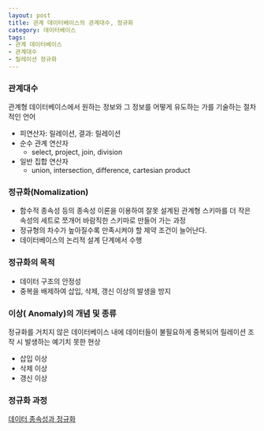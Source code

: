 ```yaml
---
layout: post
title: 관계 데이터베이스의 관계대수, 정규화
category: 데이터베이스
tags:
- 관계 데이터베이스
- 관계대수
- 릴레이션 정규화
---
```


### 관계대수

관계형 데이터베이스에서 원하는 정보와 그 정보를 어떻게 유도하는 가를 기술하는 절차적인 언어
* 피연산자: 릴레이션, 결과: 릴레이션
* 순수 관계 연산자
  * select, project, join, division
* 일반 집합 연산자
  * union, intersection, difference, cartesian product

### 정규화(Nomalization)

* 함수적 종속성 등의 종속성 이론을 이용하여 잘못 설계된 관계형 스키마를 더 작은 속성의 세트로 쪼개어 바람직한 스키마로 만들어 가는 과정
* 정규형의 차수가 높아질수록 만족시켜야 할 제약 조건이 늘어난다.
* 데이터베이스의 논리적 설계 단계에서 수행

### 정규화의 목적

* 데이터 구조의 안정성
* 중복을 배제하여 삽입, 삭제, 갱신 이상의 발생을 방지

### 이상( Anomaly)의 개념 및 종류
정규화를 거치지 않은 데이터베이스 내에 데이터들이 불필요하게 중복되어 릴레이션 조작 시 발생하는 예기치 못한 현상
* 삽입 이상
* 삭제 이상
* 갱신 이상

### 정규화 과정
[데이터 종속성과 정규화](http://beansberries.tistory.com/entry/%EB%8D%B0%EC%9D%B4%ED%84%B0-%EC%A2%85%EC%86%8D%EC%84%B1%EA%B3%BC-%EC%A0%95%EA%B7%9C%ED%99%94)
